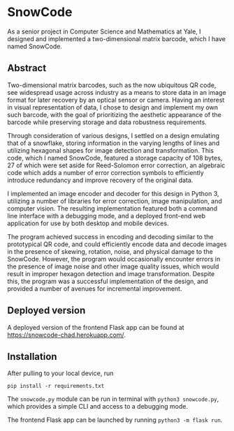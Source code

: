 # SnowCode

As a senior project in Computer Science and Mathematics at Yale, I designed and implemented a two-dimensional matrix barcode, which I have named SnowCode.

## Abstract

Two-dimensional matrix barcodes, such as the now ubiquitous QR code, see widespread usage across industry as a means to store data in an image format for later recovery by an optical sensor or camera. Having an interest in visual representation of data, I chose to design and implement my own such barcode, with the goal of prioritizing the aesthetic appearance of the barcode while preserving storage and data robustness requirements.

Through consideration of various designs, I settled on a design emulating that of a snowflake, storing information in the varying lengths of lines and utilizing hexagonal shapes for image detection and transformation. This code, which I named SnowCode, featured a storage capacity of 108 bytes, 27 of which were set aside for Reed-Solomon error correction, an algebraic code which adds a number of error correction symbols to efficiently introduce redundancy and improve recovery of the original data.

I implemented an image encoder and decoder for this design in Python 3, utilizing a number of libraries for error correction, image manipulation, and computer vision. The resulting implementation featured both a command line interface with a debugging mode, and a deployed front-end web application for use by both desktop and mobile devices.

The program achieved success in encoding and decoding similar to the prototypical QR code, and could efficiently encode data and decode images in the presence of skewing, rotation, noise, and physical damage to the SnowCode. However, the program would occasionally encounter errors in the presence of image noise and other image quality issues, which would result in improper hexagon detection and image transformation. Despite this, the program was a successful implementation of the design, and provided a number of avenues for incremental improvement.

## Deployed version

A deployed version of the frontend Flask app can be found at <https://snowcode-chad.herokuapp.com/>.

## Installation

After pulling to your local device, run

```
pip install -r requirements.txt
```

The `snowcode.py` module can be run in terminal with `python3 snowcode.py`, which provides a simple CLI and access to a debugging mode.

The frontend Flask app can be launched by running `python3 -m flask run`.